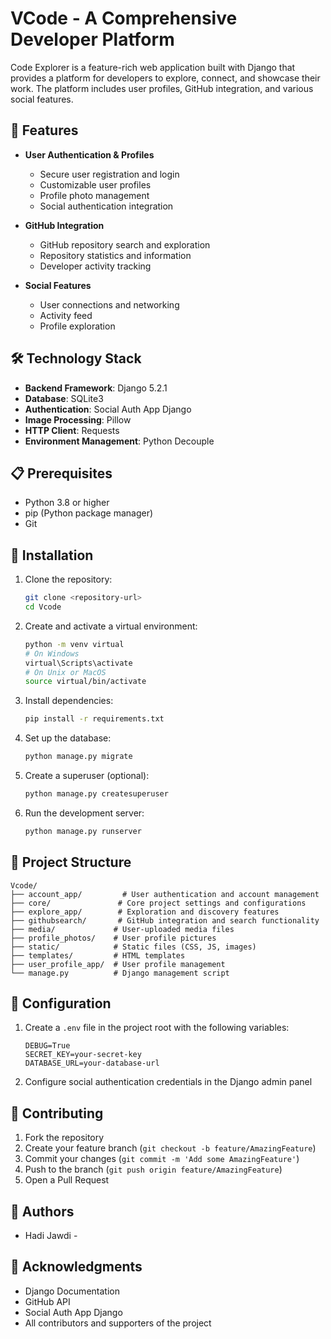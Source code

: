 # VCode - A Comprehensive Developer Platform

Code Explorer is a feature-rich web application built with Django that provides a platform for developers to explore, connect, and showcase their work. The platform includes user profiles, GitHub integration, and various social features.

## 🚀 Features

- **User Authentication & Profiles**
  - Secure user registration and login
  - Customizable user profiles
  - Profile photo management
  - Social authentication integration

- **GitHub Integration**
  - GitHub repository search and exploration
  - Repository statistics and information
  - Developer activity tracking

- **Social Features**
  - User connections and networking
  - Activity feed
  - Profile exploration

## 🛠️ Technology Stack

- **Backend Framework**: Django 5.2.1
- **Database**: SQLite3
- **Authentication**: Social Auth App Django
- **Image Processing**: Pillow
- **HTTP Client**: Requests
- **Environment Management**: Python Decouple

## 📋 Prerequisites

- Python 3.8 or higher
- pip (Python package manager)
- Git

## 🚀 Installation

1. Clone the repository:
   ```bash
   git clone <repository-url>
   cd Vcode
   ```

2. Create and activate a virtual environment:
   ```bash
   python -m venv virtual
   # On Windows
   virtual\Scripts\activate
   # On Unix or MacOS
   source virtual/bin/activate
   ```

3. Install dependencies:
   ```bash
   pip install -r requirements.txt
   ```

4. Set up the database:
   ```bash
   python manage.py migrate
   ```

5. Create a superuser (optional):
   ```bash
   python manage.py createsuperuser
   ```

6. Run the development server:
   ```bash
   python manage.py runserver
   ```

## 📁 Project Structure

```
Vcode/
├── account_app/         # User authentication and account management
├── core/               # Core project settings and configurations
├── explore_app/        # Exploration and discovery features
├── githubsearch/       # GitHub integration and search functionality
├── media/             # User-uploaded media files
├── profile_photos/    # User profile pictures
├── static/            # Static files (CSS, JS, images)
├── templates/         # HTML templates
├── user_profile_app/  # User profile management
└── manage.py          # Django management script
```

## 🔧 Configuration

1. Create a `.env` file in the project root with the following variables:
   ```
   DEBUG=True
   SECRET_KEY=your-secret-key
   DATABASE_URL=your-database-url
   ```

2. Configure social authentication credentials in the Django admin panel

## 🤝 Contributing

1. Fork the repository
2. Create your feature branch (`git checkout -b feature/AmazingFeature`)
3. Commit your changes (`git commit -m 'Add some AmazingFeature'`)
4. Push to the branch (`git push origin feature/AmazingFeature`)
5. Open a Pull Request



## 👥 Authors

- Hadi Jawdi -

## 🙏 Acknowledgments

- Django Documentation
- GitHub API
- Social Auth App Django
- All contributors and supporters of the project 
